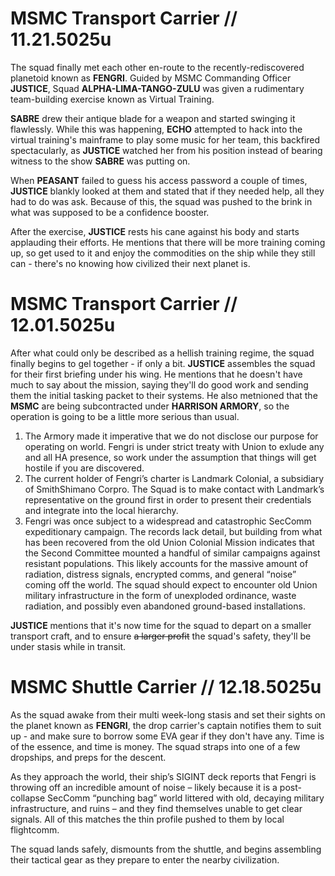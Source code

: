 # MSMC Transport Carrier // 11.21.5025u
The squad finally met each other en-route to the recently-rediscovered planetoid known as **FENGRI**. Guided by MSMC Commanding Officer **JUSTICE**, Squad **ALPHA-LIMA-TANGO-ZULU** was given a rudimentary team-building exercise known as Virtual Training. 

**SABRE** drew their antique blade for a weapon and started swinging it flawlessly. While this was happening, **ECHO** attempted to hack into the virtual training's mainframe to play some music for her team, this backfired spectacularly, as **JUSTICE** watched her from his position instead of bearing witness to the show **SABRE** was putting on.

When **PEASANT** failed to guess his access password a couple of times, **JUSTICE** blankly looked at them and stated that if they needed help, all they had to do was ask. Because of this, the squad was pushed to the brink in what was supposed to be a confidence booster.

After the exercise, **JUSTICE** rests his cane against his body and starts applauding their efforts. He mentions that there will be more training coming up, so get used to it and enjoy the commodities on the ship while they still can - there's no knowing how civilized their next planet is. 

# MSMC Transport Carrier // 12.01.5025u

After what could only be described as a hellish training regime, the squad finally begins to gel together - if only a bit. **JUSTICE** assembles the squad for their first briefing under his wing. He mentions that he doesn't have much to say about the mission, saying they'll do good work and sending them the initial tasking packet to their systems. He also metnioned that the **MSMC** are being subcontracted under **HARRISON ARMORY**, so the operation is going to be a little more serious than usual.

1. The Armory made it imperative that we do not disclose our purpose for operating on world. Fengri is under strict treaty with Union to exlude any and all HA presence, so work under the assumption that things will get hostile if you are discovered.
2. The current holder of Fengri’s charter is Landmark Colonial, a subsidiary of SmithShimano Corpro. The Squad is to make contact with Landmark’s representative on the ground first in order to present their credentials and integrate into the local hierarchy.
3. Fengri was once subject to a widespread and catastrophic SecComm expeditionary campaign. The records lack detail, but building from what has been recovered from the old Union Colonial Mission indicates that the Second Committee mounted a handful of similar campaigns against resistant populations. This likely accounts for the massive amount of radiation, distress signals, encrypted comms, and general “noise” coming off the world. The squad should expect to encounter old Union military infrastructure in the form of unexploded ordinance, waste radiation, and possibly even abandoned ground-based installations.

 **JUSTICE** mentions that it's now time for the squad to depart on a smaller transport craft, and to ensure ~~a larger profit~~ the squad's safety, they'll be under stasis while in transit.
# MSMC Shuttle Carrier // 12.18.5025u

As the squad awake from their multi week-long stasis and set their sights on the planet known as **FENGRI**, the drop carrier's captain notifies them to suit up - and make sure to borrow some EVA gear if they don't have any. Time is of the essence, and time is money. The squad straps into one of a few dropships, and preps for the descent.

As they approach the world, their ship’s SIGINT deck reports that Fengri is throwing off an incredible amount of noise – likely because it is a post-collapse SecComm “punching bag” world littered with old, decaying military infrastructure, and ruins – and they find themselves unable to get clear signals. All of this matches the thin profile pushed to them by local flightcomm. 

The squad lands safely, dismounts from the shuttle, and begins assembling their tactical gear as they prepare to enter the nearby civilization.
